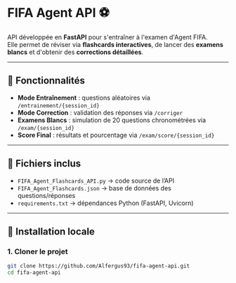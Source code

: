 # FIFA Agent API ⚽

API développée en **FastAPI** pour s'entraîner à l'examen d'Agent FIFA.  
Elle permet de réviser via **flashcards interactives**, de lancer des **examens blancs** et d'obtenir des **corrections détaillées**.

---

## 🚀 Fonctionnalités

- **Mode Entraînement** : questions aléatoires via `/entrainement/{session_id}`  
- **Mode Correction** : validation des réponses via `/corriger`  
- **Examens Blancs** : simulation de 20 questions chronométrées via `/exam/{session_id}`  
- **Score Final** : résultats et pourcentage via `/exam/score/{session_id}`  

---

## 📂 Fichiers inclus
- `FIFA_Agent_Flashcards_API.py` → code source de l’API  
- `FIFA_Agent_Flashcards.json` → base de données des questions/réponses  
- `requirements.txt` → dépendances Python (FastAPI, Uvicorn)

---

## 🔧 Installation locale

### 1. Cloner le projet
```bash
git clone https://github.com/Alfergus93/fifa-agent-api.git
cd fifa-agent-api
